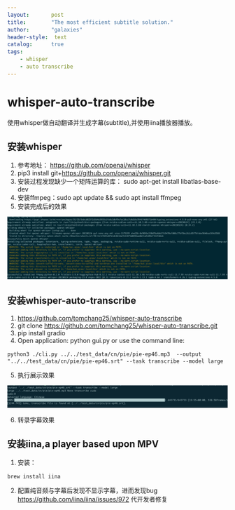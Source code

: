```yaml
---
layout:       post
title:        "The most efficient subtitle solution."
author:       "galaxies"
header-style:  text
catalog:      true
tags:
    - whisper 
    - auto transcribe 
---
```


# whisper-auto-transcribe 

使用whisper做自动翻译并生成字幕(subtitle),并使用iina播放器播放。

## 安装whisper
1. 参考地址： https://github.com/openai/whisper
2. pip3 install git+https://github.com/openai/whisper.git 
3. 安装过程发现缺少一个矩阵运算的库：
    sudo apt-get install libatlas-base-dev
4. 安装ffmpeg：sudo apt update && sudo apt install ffmpeg
5. 安装完成后的效果

![](/img/in-post/post-ai/auto-transcriber/whisper-showcase01.png)


## 安装whisper-auto-transcribe
1. https://github.com/tomchang25/whisper-auto-transcribe
2. git clone https://github.com/tomchang25/whisper-auto-transcribe.git
3. pip install gradio
4. Open application: python gui.py or use the command line:
```
python3 ./cli.py ../../test_data/cn/pie/pie-ep46.mp3  --output "../../test_data/cn/pie/pie-ep46.srt" --task transcribe --model large
```
5. 执行展示效果

![](/img/in-post/post-ai/auto-transcriber/showcase-02.png)

6. 转录字幕效果



## 安装iina,a player based upon MPV

1. 安装： 
```
brew install iina
```
2. 配置纯音频与字幕后发现不显示字幕，进而发现bug
https://github.com/iina/iina/issues/972 代开发者修复




